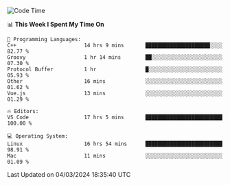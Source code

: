 
<!--START_SECTION:waka-->
![Code Time](http://img.shields.io/badge/Code%20Time-1%2C610%20hrs%2038%20mins-blue)

📊 **This Week I Spent My Time On** 

```text
💬 Programming Languages: 
C++                      14 hrs 9 mins       █████████████████████░░░░   82.77 % 
Groovy                   1 hr 14 mins        ██░░░░░░░░░░░░░░░░░░░░░░░   07.30 % 
Protocol Buffer          1 hr                █░░░░░░░░░░░░░░░░░░░░░░░░   05.93 % 
Other                    16 mins             ░░░░░░░░░░░░░░░░░░░░░░░░░   01.62 % 
Vue.js                   13 mins             ░░░░░░░░░░░░░░░░░░░░░░░░░   01.29 % 

🔥 Editors: 
VS Code                  17 hrs 5 mins       █████████████████████████   100.00 % 

💻 Operating System: 
Linux                    16 hrs 54 mins      █████████████████████████   98.91 % 
Mac                      11 mins             ░░░░░░░░░░░░░░░░░░░░░░░░░   01.09 % 
```


 Last Updated on 04/03/2024 18:35:40 UTC
<!--END_SECTION:waka-->

